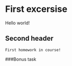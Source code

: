 # First excersise

Hello world!

 ## Second header

    First homework in course!


###Bonus task

    

   
